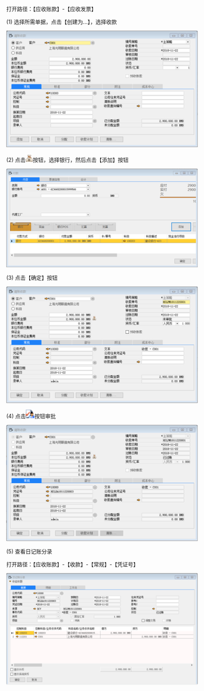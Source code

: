 打开路径：【应收账款】-【应收发票】

(1) 选择所需单据，点击【创建为...】，选择收款

![1542852352(1)](BAP_QuickStart_Images/59.1.png)

(2) 点击![img](BAP_QuickStart_Images/59.2.png)按钮，选择银行，然后点击【添加】按钮

![1542852481(1)](BAP_QuickStart_Images/59.3.png)

(3) 点击【确定】按钮

![1542852590(1)](BAP_QuickStart_Images/59.4.png)

(4) 点击![img](BAP_QuickStart_Images/59.5.png)按钮审批

![1542852912(1)](BAP_QuickStart_Images/59.6.png)

(5) 查看日记账分录

打开路径：【应收账款】-【收款】-【常规】-【凭证号】

![1542871397(1)](BAP_QuickStart_Images/59.7.png)

   